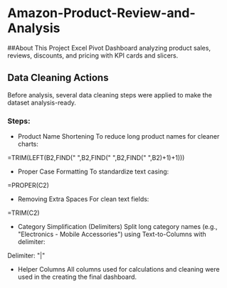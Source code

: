 # Amazon-Product-Review-and-Analysis

##About This Project
Excel Pivot Dashboard analyzing product sales, reviews, discounts, and pricing with KPI cards and slicers.

## Data Cleaning Actions

Before analysis, several data cleaning steps were applied to make the dataset analysis-ready.

### Steps:

- Product Name Shortening
To reduce long product names for cleaner charts:

=TRIM(LEFT(B2,FIND(" ",B2,FIND(" ",B2,FIND(" ",B2)+1)+1)))

- Proper Case Formatting
To standardize text casing:

=PROPER(C2)

- Removing Extra Spaces
For clean text fields:

=TRIM(C2)

- Category Simplification (Delimiters)
Split long category names (e.g., "Electronics - Mobile Accessories") using Text-to-Columns with delimiter:

Delimiter: "|"

- Helper Columns
All columns used for calculations and cleaning were used in the creating the final dashboard.

